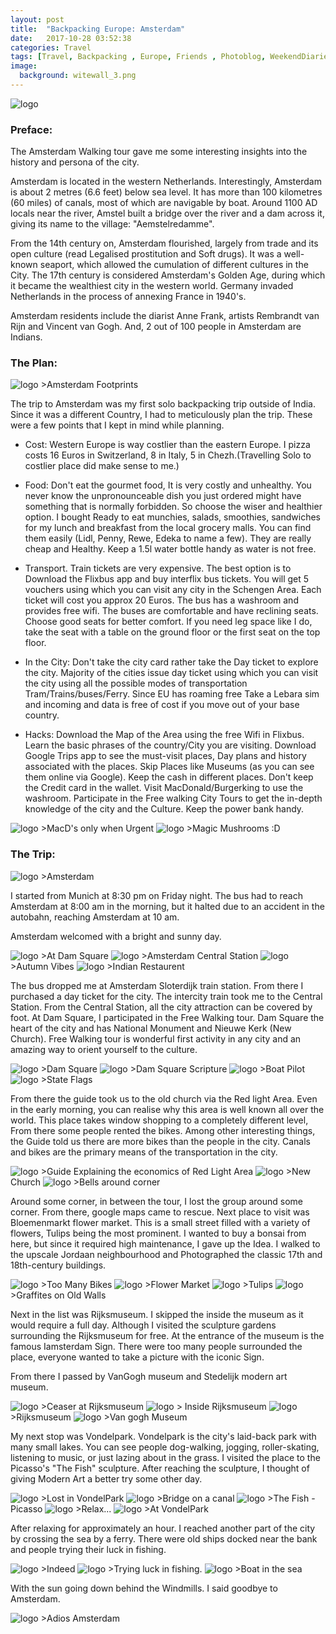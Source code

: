 ```yaml
---
layout: post
title:  "Backpacking Europe: Amsterdam"
date:   2017-10-28 03:52:38
categories: Travel
tags: [Travel, Backpacking , Europe, Friends , Photoblog, WeekendDiaries]
image:
  background: witewall_3.png
---
```


<img src="https://i.imgur.com/h5hCJWm.jpg" alt="logo">

### Preface:

The Amsterdam Walking tour gave me some interesting insights into the history and persona of the city.

Amsterdam is located in the western Netherlands. Interestingly, Amsterdam is about 2 metres (6.6 feet) below sea level. It has more than 100 kilometres (60 miles) of canals, most of which are navigable by boat. Around 1100 AD locals near the river, Amstel built a bridge over the river and a dam across it, giving its name to the village: "Aemstelredamme".

From the 14th century on, Amsterdam flourished, largely from trade and its open culture (read Legalised prostitution and Soft drugs). It was a well-known seaport, which allowed the cumulation of different cultures in the City. The 17th century is considered Amsterdam's Golden Age, during which it became the wealthiest city in the western world. Germany invaded Netherlands in the process of annexing France in 1940's. 

Amsterdam residents include the diarist Anne Frank, artists Rembrandt van Rijn and Vincent van Gogh. And, 2 out of 100 people in Amsterdam are Indians.


### The Plan: 

<img src="https://i.imgur.com/7xfOPVC.jpg" alt="logo">
>Amsterdam Footprints

The trip to Amsterdam was my first solo backpacking trip outside of India. Since it was a different Country, I had to meticulously plan the trip. These were a few points that I kept in mind while planning.

* Cost: Western Europe is way costlier than the eastern Europe. I pizza costs 16 Euros in Switzerland, 8 in Italy, 5 in Chezh.(Travelling Solo to costlier place did make sense to me.)

* Food: Don't eat the gourmet food, It is very costly and unhealthy. You never know the unpronounceable dish you just ordered might have something that is normally forbidden. So choose the wiser and healthier option. I bought Ready to eat munchies, salads, smoothies, sandwiches for my lunch and breakfast from the local grocery malls. You can find them easily (Lidl, Penny, Rewe, Edeka to name a few). They are really cheap and Healthy. Keep a 1.5l water bottle handy as water is not free.

* Transport. Train tickets are very expensive. The best option is to Download the Flixbus app and buy interflix bus tickets. You will get 5 vouchers using which you can visit any city in the Schengen Area. Each ticket will cost you approx 20 Euros. The bus has a washroom and provides free wifi. The buses are comfortable and have reclining seats. Choose good seats for better comfort. If you need leg space like I do, take the seat with a table on the ground floor or the first seat on the top floor. 

* In the City: Don't take the city card rather take the Day ticket to explore the city. Majority of the cities issue day ticket using which you can visit the city using all the possible modes of transportation Tram/Trains/buses/Ferry. Since EU has roaming free Take a Lebara sim and incoming and data is free of cost if you move out of your base country.

* Hacks: Download the Map of the Area using the free Wifi in Flixbus. Learn the basic phrases of the country/City you are visiting. Download Google Trips app to see the must-visit places, Day plans and history associated with the places. Skip Places like Museums (as you can see them online via Google). Keep the cash in different places. Don't keep the Credit card in the wallet. Visit MacDonald/Burgerking to use the washroom. Participate in the Free walking City Tours to get the in-depth knowledge of the city and the Culture. Keep the power bank handy.


<img src="https://i.imgur.com/HeMmtb0.jpg" alt="logo">
>MacD's only when Urgent

<img src="https://i.imgur.com/2BuLlRJ.jpg" alt="logo">
>Magic Mushrooms :D

### The Trip:

<img src="https://i.imgur.com/ZdJhXth.jpg" alt="logo">
>Amsterdam

I started from Munich at 8:30 pm on Friday night. The bus had to reach Amsterdam at 8:00 am in the morning, but it halted due to an accident in the autobahn, reaching Amsterdam at 10 am.

Amsterdam welcomed with a bright and sunny day.

<img src="https://i.imgur.com/vR0Z8xn.jpg" alt="logo">
>At Dam Square

<img src="https://i.imgur.com/YF9fSVb.jpg" alt="logo">
>Amsterdam Central Station

<img src="https://i.imgur.com/xWRKkZI.jpg" alt="logo">
>Autumn Vibes

<img src="https://i.imgur.com/LuRbCZe.jpg" alt="logo">
>Indian Restaurent 

The bus dropped me at Amsterdam Sloterdijk train station. From there I purchased a day ticket for the city. The intercity train took me to the Central Station. From the Central Station, all the city attraction can be covered by foot. At Dam Square, I participated in the Free Walking tour. Dam Square the heart of the city and has National Monument and Nieuwe Kerk (New Church). Free Walking tour is wonderful first activity in any city and an amazing way to orient yourself to the culture. 

<img src="https://i.imgur.com/K8cnlgT.jpg" alt="logo">
>Dam Square

<img src="https://i.imgur.com/MlNNfMU.jpg" alt="logo">
>Dam Square Scripture

<img src="https://i.imgur.com/WJjTGyM.jpg" alt="logo">
>Boat Pilot

<img src="https://i.imgur.com/YKPiTIo.jpg" alt="logo">
>State Flags

From there the guide took us to the old church via the Red light Area. Even in the early morning, you can realise why this area is well known all over the world. This place takes window shopping to a completely different level, From there some people rented the bikes. Among other interesting things, the Guide told us there are more bikes than the people in the city. Canals and bikes are the primary means of the transportation in the city.

<img src="https://i.imgur.com/EXRsxA2.jpg" alt="logo">
>Guide Explaining the economics of Red Light Area

<img src="https://i.imgur.com/i5HsVL9.jpg" alt="logo">
>New Church

<img src="https://i.imgur.com/WcyBmh7.jpg" alt="logo">
>Bells around corner

Around some corner, in between the tour, I lost the group around some corner. From there, google maps came to rescue. Next place to visit was Bloemenmarkt flower market. This is a small street filled with a variety of flowers, Tulips being the most prominent. I wanted to buy a bonsai from here, but since it required high maintenance, I gave up the Idea. I walked to the upscale Jordaan neighbourhood and Photographed the classic 17th and 18th-century buildings.

<img src="https://i.imgur.com/EXcvqpk.jpg" alt="logo">
>Too Many Bikes

<img src="https://i.imgur.com/yQGtkcA.jpg" alt="logo">
>Flower Market

<img src="https://i.imgur.com/GOkhnkp.jpg" alt="logo">
>Tulips

<img src="https://i.imgur.com/FkHOXf1.jpg" alt="logo">
>Graffites on Old Walls

Next in the list was Rijksmuseum. I skipped the inside the museum as it would require a full day. Although I visited the sculpture gardens surrounding the Rijksmuseum for free. At the entrance of the museum is the famous Iamsterdam Sign. There were too many people surrounded the place, everyone wanted to take a picture with the iconic Sign. 

From there I passed by VanGogh museum and Stedelijk modern art museum. 

<img src="https://i.imgur.com/AhiZezw.jpg" alt="logo">
>Ceaser at Rijksmuseum

<img src="https://i.imgur.com/t0tTJaO.jpg" alt="logo">
> Inside Rijksmuseum

<img src="https://i.imgur.com/RGxN0AM.jpg" alt="logo">
>Rijksmuseum

<img src="https://i.imgur.com/pIahMfS.jpg" alt="logo">
>Van gogh Museum



My next stop was Vondelpark. Vondelpark is the city's laid-back park with many small lakes. You can see people dog-walking, jogging, roller-skating, listening to music, or just lazing about in the grass. I visited the place to the Picasso's "The Fish" sculpture. After reaching the sculpture, I thought of giving Modern Art a better try some other day.


<img src="https://i.imgur.com/c9im9DA.jpg" alt="logo">
>Lost in VondelPark

<img src="https://i.imgur.com/Y06Uyp4.jpg" alt="logo">
>Bridge on a canal


<img src="https://i.imgur.com/Dm9C0WL.jpg" alt="logo">
>The Fish - Picasso

<img src="https://i.imgur.com/9wG8Y97.jpg" alt="logo">
>Relax...


<img src="https://i.imgur.com/dpAeJ6G.jpg" alt="logo">
>At VondelPark


After relaxing for approximately an hour. I reached another part of the city by crossing the sea by a ferry. There were old ships docked near the bank and people trying their luck in fishing. 


<img src="https://i.imgur.com/0WQSiZe.jpg" alt="logo">
>Indeed

<img src="https://i.imgur.com/LCXJFUY.jpg" alt="logo">
>Trying luck in fishing.

<img src="https://i.imgur.com/S2udbGu.jpg" alt="logo">
>Boat in the sea


With the sun going down behind the Windmills. I said goodbye to Amsterdam.

<img src="https://i.imgur.com/Zbxxa7e.jpg" alt="logo">
>Adios Amsterdam
